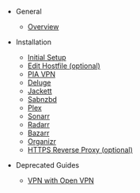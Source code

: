 - General

  - [Overview](overview.md)

- Installation
  - [Initial Setup](initial-setup.md)
  - [Edit Hostfile (optional)](edit-hostfile.md)
  - [PIA VPN](pia-vpn.md)
  - [Deluge](deluge.md)
  - [Jackett](jackett.md)
  - [Sabnzbd](sabnzbd.md)
  - [Plex](plex.md)
  - [Sonarr](sonarr.md)
  - [Radarr](radarr.md)
  - [Bazarr](bazarr.md)
  - [Organizr](organizr.md)
  - [HTTPS Reverse Proxy (optional)](reverse-proxy.md)
- Deprecated Guides
  - [VPN with Open VPN](vpn-with-open-vpn.md)
